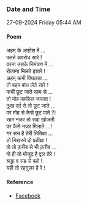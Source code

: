 ### Date and Time

27-09-2024 Friday 05:44 AM

#### Poem

अहम् के आग़ोश में … <br />
पलते अवरोध सारे ! <br />
वरना उसके निमंत्रण में … <br />
रोज़ाना मिलते इशारे ! <br />
अहम् कभी पिघलता … <br />
तो वहम बांध लेते सारे ! <br />
कभी छूट जाते रहम से … <br />
तो मोह महफ़िल जमाता ! <br />
दुःख दर्द से तो छूट जाते … <br />
पर मोह से कैसे छूट पाते ?! <br />
रहम नज़र तो सदा खोजती <br />
पर कैसे नज़र मिलाते …! <br />
गर सच है तेरी तितिक्षा … <br />
तो निखरने दो प्रतीक्षा ! <br />
वो तो क़रीब से भी क़रीब … <br />
वो ही तो मौजूद है द्वार तेरे ! <br />
श्रद्धा व सब्र से बहो ! <br />
यही तो रहगुज़र है रे !

#### Reference

* [Facebook](https://www.facebook.com/teertha.yoga1/videos/1820602685347451/?mibextid=FQVVTg)
